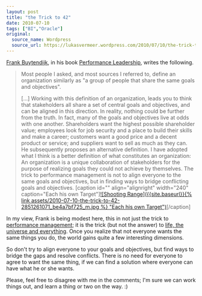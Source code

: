 ```yaml
---
layout: post
title: "the Trick to 42"
date: 2010-07-10
tags: ["BI","Oracle"]
original:
  source_name: Wordpress
  source_url: https://lukasvermeer.wordpress.com/2010/07/10/the-trick-to-42/
---
```


[Frank Buytendijk](http://www.frankbuytendijk.com/), in his book [Performance Leadership](http://www.frankbuytendijk.com/performanceleadership.htm), writes the following.
> Most people I asked, and most sources I referred to, define an organization similarly as "a group of people that share the same goals and objectives".> 
> 
> [...] Working with this definition of an organization, leads you to think that stakeholders all share a set of central goals and objectives, and can be aligned in this direction. In reality, nothing could be further from the truth. In fact, many of the goals and objectives live at odds with one another. Shareholders want the highest possible shareholder value; employees look for job security and a place to build their skills and make a career; customers want a good price and a decent product or service; and suppliers want to sell as much as they can.
He subsequently proposes an alternative definition.
> I have adopted what I think is a better definition of what constitutes an organization: An organization is a unique collaboration of stakeholders for the purpose of realizing goals they could not achieve by themselves. The trick to performance management is not to align everyone to the same goals and objectives, but in finding ways to bridge conflicting goals and objectives.
[caption id="" align="alignright" width="240" caption="Each his own Target"][![Shooting Range]({{site.baseurl}}{% link assets/2010-07-10-the-trick-to-42-2851261071_be4a7bf725_m.jpg %} "Each his own Target")](http://www.flickr.com/photos/lukasvermeer/2851261071/)[/caption]

In my view, Frank is being modest here, this in not just the trick to [performance management](http://en.wikipedia.org/wiki/Performance_management); it is the trick (but not the answer) to [life, the universe and everything](http://en.wikipedia.org/wiki/Phrases_from_The_Hitchhiker). Once you realize that not everyone wants the same things you do, the world gains quite a few interesting dimensions.

So don't try to align everyone to your goals and objectives, but find ways to bridge the gaps and resolve conflicts. There is no need for everyone to agree to want the same thing, if we can find a solution where everyone can have what he or she wants.

Please, feel free to disagree with me in the comments; I'm sure we can work things out, and learn a thing or two on the way. :)